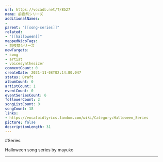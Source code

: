 ```yaml
---
url: https://vocadb.net/T/8527
name: 前夜祭シリーズ
additionalNames: 
- 
parent: "[[song-series]]"
related:
- "[[halloween]]"
mappedNicoTags:
- 前夜祭シリーズ
newTargets:
- song
- artist
- voicesynthesizer
commentCount: 0
createDate: 2021-11-08T02:14:00.047
status: Draft
albumCount: 0
artistCount: 1
eventCount: 0
eventSeriesCount: 0
followerCount: 2
songListCount: 0
songCount: 18
links: 
- https://vocaloidlyrics.fandom.com/wiki/Category:Halloween_Series
picture: false
descriptionLength: 31
---
```


#Series

Halloween song series by mayuko

---

